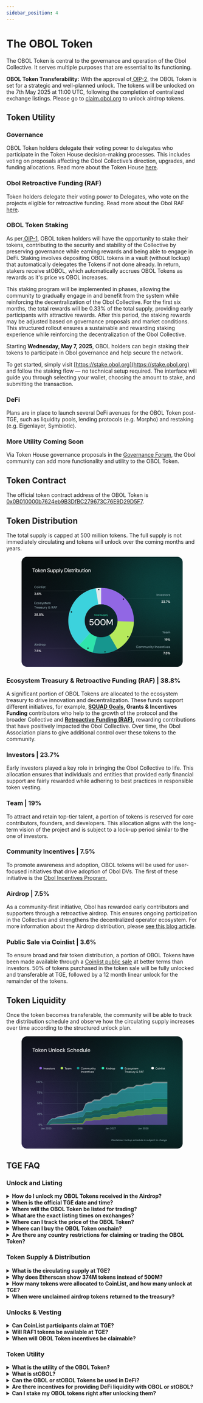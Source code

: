 ```yaml
---
sidebar_position: 4
---
```


# The OBOL Token

The OBOL Token is central to the governance and operation of the Obol Collective. It serves multiple purposes that are essential to its functioning.

**OBOL Token Transferability:** With the approval of[ OIP-2](https://community.obol.org/t/oip-2-unlock-obol-token/317/30), the OBOL Token is set for a strategic and well-planned unlock. The tokens will be unlocked on the 7th May 2025 at 11:00 UTC, following the completion of centralized exchange listings. Please go to [claim.obol.org](https://claim.obol.org) to unlock airdrop tokens.

## Token Utility

### **Governance**

OBOL Token holders delegate their voting power to delegates who participate in the Token House decision-making processes. This includes voting on proposals affecting the Obol Collective’s direction, upgrades, and funding allocations. Read more about the Token House [here](broken-reference).

### **Obol Retroactive Funding (RAF)**

Token holders delegate their voting power to Delegates, who vote on the projects eligible for retroactive funding. Read more about the Obol RAF [here](broken-reference).

### **OBOL Token Staking**

As per[ OIP-1](https://community.obol.org/t/oip-1-building-and-enabling-staking-for-the-obol-token/312), OBOL token holders will have the opportunity to stake their tokens, contributing to the security and stability of the Collective by preserving governance while earning rewards and being able to engage in DeFi. Staking involves depositing OBOL tokens in a vault (without lockup) that automatically delegates the Tokens if not done already. In return, stakers receive stOBOL, which automatically accrues OBOL Tokens as rewards as it's price vs OBOL increases.

This staking program will be implemented in phases, allowing the community to gradually engage in and benefit from the system while reinforcing the decentralization of the Obol Collective. For the first six months, the total rewards will be 0.33% of the total supply, providing early participants with attractive rewards. After this period, the staking rewards may be adjusted based on governance proposals and market conditions. This structured rollout ensures a sustainable and rewarding staking experience while reinforcing the decentralization of the Obol Collective.

Starting **Wednesday, May 7, 2025**, OBOL holders can begin staking their tokens to participate in Obol governance and help secure the network.

To get started, simply visit [https://stake.obol.org](https://stake.obol.org) and follow the staking flow — no technical setup required. The interface will guide you through selecting your wallet, choosing the amount to stake, and submitting the transaction.

### **DeFi**

Plans are in place to launch several DeFi avenues for the OBOL Token post-TGE, such as liquidity pools, lending protocols (e.g. Morpho) and restaking (e.g. Eigenlayer, Symbiotic).

### **More Utility Coming Soon**

Via Token House governance proposals in the [Governance Forum](https://community.obol.org/), the Obol community can add more functionality and utility to the OBOL Token.

## Token Contract

The official token contract address of the OBOL Token is [0x0B010000b7624eb9B3DfBC279673C76E9D29D5F7](https://etherscan.io/address/0x0B010000b7624eb9B3DfBC279673C76E9D29D5F7).

## Token Distribution

The total supply is capped at 500 million tokens. The full supply is not immediately circulating and tokens will unlock over the coming months and years.

<figure><img src="../../.gitbook/assets/12_Supply.png" alt=""><figcaption></figcaption></figure>

### **Ecosystem Treasury & Retroactive Funding (RAF) | 38.8%**

A significant portion of OBOL Tokens are allocated to the ecosystem treasury to drive innovation and decentralization. These funds support different initiatives, for example, [**SQUAD Goals**](https://community.obol.org/t/oip-3-obol-collective-2025-goals-proposal/)**, Grants & Incentives Funding** contributors who help to the growth of the protocol and the broader Collective and [**Retroactive Funding (RAF)**](https://docs.obol.org/community-and-governance/governance/raf)**,** rewarding contributions that have positively impacted the Obol Collective. Over time, the Obol Association plans to give additional control over these tokens to the community.

### **Investors | 23.7%**

Early investors played a key role in bringing the Obol Collective to life. This allocation ensures that individuals and entities that provided early financial support are fairly rewarded while adhering to best practices in responsible token vesting.

### **Team | 19%**

To attract and retain top-tier talent, a portion of tokens is reserved for core contributors, founders, and developers. This allocation aligns with the long-term vision of the project and is subject to a lock-up period similar to the one of investors.

### **Community Incentives | 7.5%**

To promote awareness and adoption, OBOL tokens will be used for user-focused initiatives that drive adoption of Obol DVs. The first of these initiative is the [Obol Incentives Program.](https://obol.org/incentives)

### **Airdrop | 7.5%**

As a community-first initiative, Obol has rewarded early contributors and supporters through a retroactive airdrop. This ensures ongoing participation in the Collective and strengthens the decentralized operator ecosystem. For more information about the Airdrop distribution, please [see this blog article](https://blog.obol.org/airdrop/).

### **Public Sale via Coinlist | 3.6%**

To ensure broad and fair token distribution, a portion of OBOL Tokens have been made available through a [Coinlist public sale](https://coinlist.co/obol) at better terms than investors. 50% of tokens purchased in the token sale will be fully unlocked and transferable at TGE, followed by a 12 month linear unlock for the remainder of the tokens.

## Token Liquidity

Once the token becomes transferable, the community will be able to track the distribution schedule and observe how the circulating supply increases over time according to the structured unlock plan.

<figure><img src="../../.gitbook/assets/13_UnlockSchedule.png" alt=""><figcaption></figcaption></figure>

## TGE FAQ

### Unlock and Listing

<details>

<summary><strong>How do I unlock my OBOL Tokens received in the Airdrop?</strong></summary>

Starting May 7th at 11:00 AM UTC, visit [**claim.obol.org**](https://claim.obol.org), click **“Unlock”**, and follow the steps.

</details>

<details>

<summary><strong>When is the official TGE date and time?</strong></summary>

The OBOL Token will be listed on exchanges for deposit, trading and withdrawals on May 7th, 2025 at 11:00 AM UTC

</details>

<details>

<summary><strong>Where will the OBOL Token be listed for trading?</strong></summary>

* **Binance**, **Bybit**, **Bitget**, **Gate.io**, **MEXC**, and others.

- Check [CoinGecko](https://coingecko.com) or [CoinMarketCap](https://coinmarketcap.com/currencies/obol/) for the most up-to-date list.

</details>

<details>

<summary><strong>What are the exact listing times on exchanges?</strong></summary>

* **Binance Alpha** – _May 7 at 10:00 AM UTC_

- **Binance Futures** – _May 7 at 10:30 AM UTC_

* **Bybit, Gate.io, Bitget, MEXC** – _May 7 at 11:00 AM UTC_

</details>

<details>

<summary><strong>Where can I track the price of the OBOL Token?</strong></summary>

[CoinGecko](https://coingecko.com) and [CoinMarketCap](https://coinmarketcap.com/currencies/obol/)

</details>

<details>

<summary><strong>Where can I buy the OBOL Token onchain?</strong></summary>

* A **Uniswap v3 pool** will be seeded with initial liquidity.

- The contract address is [here](https://etherscan.io/address/0x57F52C9faa6D40c5163D76b8D7dD81ddB7c95434).

* Anyone can start a pool. Check live prices via **CoinGecko**, or **CoinMarketCap**.

</details>

<details>

<summary><strong>Are there any country restrictions for claiming or trading the OBOL Token?</strong></summary>

* Yes. Each venue has its own restrictions.

- Unlocking OBOL Tokens received through the Airdrop is subject to the same geo restrictions as claiming.

</details>

### **Token Supply & Distribution**

<details>

<summary><strong>What is the circulating supply at TGE?</strong></summary>

Approximately 1&#x39;**%**. Full breakdown is on [CoinMarketCap](https://coinmarketcap.com/currencies/obol/).

</details>

<details>

<summary><strong>Why does Etherscan show 374M tokens instead of 500M?</strong></summary>

For legal and tax reasons, not all tokens are minted yet.

</details>

<details>

<summary><strong>How many tokens were allocated to CoinList, and how many unlock at TGE?</strong></summary>

Details available on the [**Coinlist Sale Page**](https://coinlist.co/obol).

</details>

<details>

<summary><strong>When were unclaimed airdrop tokens returned to the treasury?</strong></summary>

As approved by [**OIP-2**](https://community.obol.org/t/oip-2-unlock-obol-token/317), they were [returned](https://etherscan.io/tx/0x738b4c252bb4613b9945e3b6426ec4ee510c6cdb86027fe20d533c4799a3a331) on **May 2, 2025**.

</details>

### **Unlocks & Vesting**

<details>

<summary><strong>Can CoinList participants claim at TGE?</strong></summary>

Yes, a portion of their tokens will unlock on May 7th at 11AM UTC per the [**Coinlist terms**](https://coinlist.co/obol).

</details>

<details>

<summary><strong>Will RAF1 tokens be available at TGE?</strong></summary>

RAF1 tokens will be distributed **shortly after TGE**.

</details>

<details>

<summary><strong>When will OBOL Token incentives be claimable?</strong></summary>

Starting May 12, 2025

</details>

### **Token Utility**

<details>

<summary><strong>What is the utility of the OBOL Token?</strong></summary>

See the top of the page

</details>

<details>

<summary><strong>What is stOBOL?</strong></summary>

A staked version of the OBOL Token that can be used in DeFi or with restaking platforms.

</details>

<details>

<summary><strong>Can the OBOL or stOBOL Tokens be used in DeFi?</strong></summary>

Yes. More info will follow **post-TGE**.

</details>

<details>

<summary><strong>Are there incentives for providing DeFi liquidity with OBOL or stOBOL?</strong></summary>

**Not at TGE**, but proposals for incentives can be submitted via governance.

</details>

<details>

<summary><strong>Can I stake my OBOL tokens right after unlocking them?</strong></summary>

Yes! Staking is live starting **May 7, 2025**. Once you’ve unlocked your tokens at [claim.obol.org](https://claim.obol.org), you can stake them directly by visiting [stake.obol.org](https://stake.obol.org) and following the on-screen steps. No separate setup is required.

</details>
